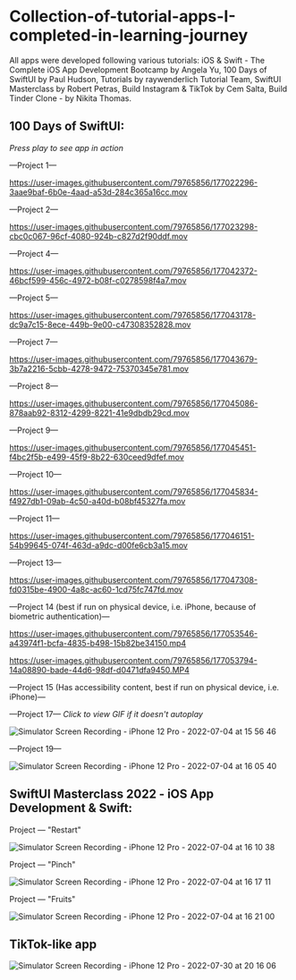 # Collection-of-tutorial-apps-I-completed-in-learning-journey

All apps were developed following various tutorials: iOS & Swift - The Complete iOS App Development Bootcamp by Angela Yu, 100 Days of SwiftUI by Paul Hudson, Tutorials by raywenderlich Tutorial Team, SwiftUI Masterclass by Robert Petras, Build Instagram & TikTok by Cem Salta, Build Tinder Clone - by Nikita Thomas.

## 100 Days of SwiftUI:

*Press play to see app in action*

—Project 1— 




https://user-images.githubusercontent.com/79765856/177022296-3aae9baf-6b0e-4aad-a53d-284c365a16cc.mov


—Project 2— 


https://user-images.githubusercontent.com/79765856/177023298-cbc0c067-96cf-4080-924b-c827d2f90ddf.mov


—Project 4—


https://user-images.githubusercontent.com/79765856/177042372-46bcf599-456c-4972-b08f-c0278598f4a7.mov

—Project 5—


https://user-images.githubusercontent.com/79765856/177043178-dc9a7c15-8ece-449b-9e00-c47308352828.mov

—Project 7—


https://user-images.githubusercontent.com/79765856/177043679-3b7a2216-5cbb-4278-9472-75370345e781.mov

—Project 8—



https://user-images.githubusercontent.com/79765856/177045086-878aab92-8312-4299-8221-41e9dbdb29cd.mov

—Project 9—


https://user-images.githubusercontent.com/79765856/177045451-f4bc2f5b-e499-45f9-8b22-630ceed9dfef.mov

—Project 10—

https://user-images.githubusercontent.com/79765856/177045834-f4927db1-09ab-4c50-a40d-b08bf45327fa.mov

—Project 11—



https://user-images.githubusercontent.com/79765856/177046151-54b99645-074f-463d-a9dc-d00fe6cb3a15.mov


—Project 13—



https://user-images.githubusercontent.com/79765856/177047308-fd0315be-4900-4a8c-ac60-1cd75fc747fd.mov

—Project 14 (best if run on physical device, i.e. iPhone, because of biometric authentication)—

https://user-images.githubusercontent.com/79765856/177053546-a43974f1-bcfa-4835-b498-15b82be34150.mp4

https://user-images.githubusercontent.com/79765856/177053794-14a08890-bade-44d6-98df-d0471dfa9450.MP4


—Project 15 (Has accessibility content, best if run on physical device, i.e. iPhone)—

—Project 17—
*Click to view GIF if it doesn't autoplay*

![Simulator Screen Recording - iPhone 12 Pro - 2022-07-04 at 15 56 46](https://user-images.githubusercontent.com/79765856/177211403-78d9c4ea-21d1-4471-b1ab-b6542bd807e2.gif)


—Project 19—


![Simulator Screen Recording - iPhone 12 Pro - 2022-07-04 at 16 05 40](https://user-images.githubusercontent.com/79765856/177211908-8eb9d448-7216-47b0-b822-d4c626a7891f.gif)


## SwiftUI Masterclass 2022 - iOS App Development & Swift:

Project — "Restart"

![Simulator Screen Recording - iPhone 12 Pro - 2022-07-04 at 16 10 38](https://user-images.githubusercontent.com/79765856/177212352-c91a73a5-817a-4134-b1de-a620eb2a7882.gif)


Project — "Pinch"

![Simulator Screen Recording - iPhone 12 Pro - 2022-07-04 at 16 17 11](https://user-images.githubusercontent.com/79765856/177212781-1950cf8c-994a-4fcc-a72e-36dbe466da0a.gif)

Project — "Fruits"


![Simulator Screen Recording - iPhone 12 Pro - 2022-07-04 at 16 21 00](https://user-images.githubusercontent.com/79765856/177213132-8621df33-33a7-469d-b994-cfc7a33c452f.gif)



## TikTok-like app


![Simulator Screen Recording - iPhone 12 Pro - 2022-07-30 at 20 16 06](https://user-images.githubusercontent.com/79765856/182004358-c3539ec8-868b-4e3a-b6c0-6bdcefc8fc7c.gif)


